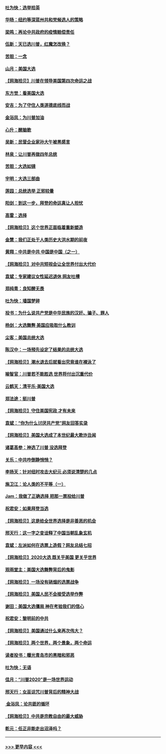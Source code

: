 #### [吐为快：选举拾英](../pages/nsc993/n12555041.md?t=11171651) 
#### [华旸：纽约等深蓝州共和党候选人的策略](../pages/nsc993/n12554309.md?t=11171651) 
#### [梁鸣：再论中共政府的疫情赔偿责任](../pages/nsc993/n12553012.md?t=11171651) 
#### [伍新：天已选川普，红魔怎改换？](../pages/nsc993/n12552970.md?t=11171651) 
#### [苦胆：一念](../pages/nsc993/n12552957.md?t=11171651) 
#### [山月：美国大选](../pages/nsc993/n12552446.md?t=11171651) 
#### [【网海拾贝】川普在领导美国第四次命运之战](../pages/nsc993/n12551973.md?t=11171651) 
#### [东方觉：看美国大选](../pages/nsc993/n12551647.md?t=11171651) 
#### [安吉：为了守住人类道德底线而战](../pages/nsc993/n12551111.md?t=11171651) 
#### [金浴凤：为川普加油](../pages/nsc993/n12551085.md?t=11171651) 
#### [心升：醒脑歌](../pages/nsc993/n12550984.md?t=11171651) 
#### [吴新：民营企业家孙大午被黑感言](../pages/nsc993/n12550656.md?t=11171651) 
#### [林泉：让川普再做四年总统](../pages/nsc993/n12550640.md?t=11171651) 
#### [苦胆：大选如镜](../pages/nsc993/n12550630.md?t=11171651) 
#### [宇明：大选三部曲](../pages/nsc993/n12550603.md?t=11171651) 
#### [莲园：总统选举 正邪较量](../pages/nsc993/n12550594.md?t=11171651) 
#### [阳剑：到这一步，拜登的命运真让人担忧](../pages/nsc993/n12549093.md?t=11171651) 
#### [高雷：选择](../pages/nsc993/n12549087.md?t=11171651) 
#### [【网海拾贝】这个世界正面临着重新塑造](../pages/nsc993/n12548326.md?t=11171651) 
#### [金慧：我们正处于人类历史大洪水期的前夜](../pages/nsc993/n12547914.md?t=11171651) 
#### [黄翔：中共是中共 中国是中国（之一）](../pages/nsc993/n12547576.md?t=11171651) 
#### [【网海拾贝】对中共短视会让全世界付出大代价](../pages/nsc993/n12546043.md?t=11171651) 
#### [袁斌：专家建议女性延迟退休 网友吐槽](../pages/nsc993/n12545424.md?t=11171651) 
#### [郑纯青：良知醒无畏](../pages/nsc993/n12545394.md?t=11171651) 
#### [吐为快：墙国梦碎](../pages/nsc993/n12545309.md?t=11171651) 
#### [投书：为什么说共产党是中华民族的汉奸、骗子、罪人](../pages/nsc993/n12545089.md?t=11171651) 
#### [杨剑：大选舞弊 美国应吸取什么教训](../pages/nsc993/n12543937.md?t=11171651) 
#### [尘客：美国总统大选](../pages/nsc993/n12543828.md?t=11171651) 
#### [陈汉中：一场预先设定了结果的总统大选](../pages/nsc993/n12543564.md?t=11171651) 
#### [【网海拾贝】潮水退去后就看出究竟谁在裸泳了](../pages/nsc993/n12543321.md?t=11171651) 
#### [喻智官：川普若不能胜选 世界将付出沉重代价](../pages/nsc993/n12541352.md?t=11171651) 
#### [云鹤天：清平乐‧美国大选](../pages/nsc993/n12540916.md?t=11171651) 
#### [郑法途：挺川普](../pages/nsc993/n12540898.md?t=11171651) 
#### [【网海拾贝】守住美国宪政 才有未来](../pages/nsc993/n12540423.md?t=11171651) 
#### [袁斌：“你为什么讨厌共产党”网友回答实录](../pages/nsc993/n12540208.md?t=11171651) 
#### [【网海拾贝】美国大选成了本世纪最大欺诈丑闻](../pages/nsc993/n12538029.md?t=11171651) 
#### [诸葛高参：神选了川普 没选拜登](../pages/nsc993/n12537664.md?t=11171651) 
#### [关乐：中共咋倒静悄悄？](../pages/nsc993/n12537615.md?t=11171651) 
#### [李扬天：针对纽时攻击大纪元 必须说清楚的几点](../pages/nsc993/n12536001.md?t=11171651) 
#### [施卫江：论人类的不平等（一）](../pages/nsc993/n12535700.md?t=11171651) 
#### [Jam：我做了正确选择 把那一票投给川普](../pages/nsc993/n12535743.md?t=11171651) 
#### [祝君安：如果拜登当选](../pages/nsc993/n12535726.md?t=11171651) 
#### [【网海拾贝】这是给全世界选择是非善恶的机会](../pages/nsc993/n12535061.md?t=11171651) 
#### [邢天行：这一字之变诠释了中国当朝乱象玄机](../pages/nsc993/n12533446.md?t=11171651) 
#### [袁斌：左派如何在选票上造假？网友总结七招](../pages/nsc993/n12533180.md?t=11171651) 
#### [【网海拾贝】2020大选 既关乎美国 更关乎世界](../pages/nsc993/n12533161.md?t=11171651) 
#### [观雨堂主：美国大选舞弊背后的鬼影](../pages/nsc993/n12533153.md?t=11171651) 
#### [【网海拾贝】一场没有硝烟的选票战争](../pages/nsc993/n12531883.md?t=11171651) 
#### [【网海拾贝】美国人民不会接受选举作弊](../pages/nsc993/n12528850.md?t=11171651) 
#### [谢田：美国大选僵局 神在考验我们的信心](../pages/nsc993/n12527932.md?t=11171651) 
#### [祝君安：黎明前的中共](../pages/nsc993/n12524071.md?t=11171651) 
#### [【网海拾贝】美国通过什么来再次伟大？](../pages/nsc993/n12523844.md?t=11171651) 
#### [【网海拾贝】两个世界，两个景象，两个命运](../pages/nsc993/n12521419.md?t=11171651) 
#### [读者投书：曝光青岛市的黑暗和邪恶](../pages/nsc993/n12520988.md?t=11171651) 
#### [吐为快：无语](../pages/nsc993/n12518588.md?t=11171651) 
#### [佳月：“川普2020”是一场世界运动](../pages/nsc993/n12518581.md?t=11171651) 
#### [邢天行：女巫诅咒川普背后的精神大战](../pages/nsc993/n12517257.md?t=11171651) 
#### [ 金浴凤：论共匪的循环](../pages/nsc993/n12517133.md?t=11171651) 
#### [【网海拾贝】中共是宗教自由的最大威胁](../pages/nsc993/n12516879.md?t=11171651) 
#### [乾元：任正非能走出沼泽吗？](../pages/nsc993/n12515831.md?t=11171651) 

----
#### [ >>> 更早内容 <<< ](../indexes/nsc993-earlier.md)
